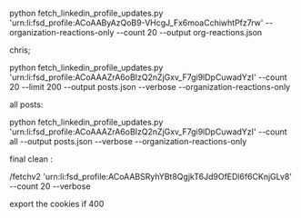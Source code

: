 python fetch_linkedin_profile_updates.py 'urn:li:fsd_profile:ACoAAByAzQoB9-VHcgJ_Fx6moaCchiwhtPfz7rw' --organization-reactions-only --count 20 --output org-reactions.json


chris;

python fetch_linkedin_profile_updates.py 'urn:li:fsd_profile:ACoAAAZrA6oBIzQ2nZjGxv_F7gi9lDpCuwadYzI' --count 20 --limit 200 --output posts.json --verbose --organization-reactions-only


all posts:

 python fetch_linkedin_profile_updates.py 'urn:li:fsd_profile:ACoAAAZrA6oBIzQ2nZjGxv_F7gi9lDpCuwadYzI' --count all  --output posts.json --verbose --organization-reactions-only


 final clean :

 /fetchv2 'urn:li:fsd_profile:ACoAABSRyhYBt8QgjkT6Jd9OfEDl6f6CKnjGLv8' --count 20 --verbose

 export the cookies if 400